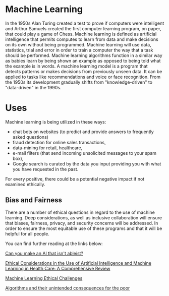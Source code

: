 # **Machine Learning** 

In the 1950s Alan Turing created a test to prove if computers were intelligent and Arthur Samuels created the first computer learning program, on paper, that could play a game of Chess. Machine learning is defined as artificial intelligence that permits computes to learn from data and make decisions on its own without being programmed. Machine learning will use data, statistics, trial and error in order to train a computer the way that a task should be performed. Machine learning algorithms function in a similar way as babies learn by being shown an example as opposed to being told what the example is in words. 
A machine learning model is a program that detects patterns or makes decisions from previously unseen data. It can be applied to tasks like recommendations and voice or face recognition. From the 1950s its development gradually shifts from "knowledge-driven" to "data-driven" in the 1990s.


# Uses # 
Machine learning is being utilized in these ways:
* chat bots on websites (to predict and provide answers to frequently asked questions)
* fraud detection for online sales transactions, 
* data-mining for retail, healthcare, 
* e-mail filters (that send incoming unsolicited messages to your spam box), 
* Google search is curated by the data you input providing you with what you have requested in the past. 

For every positive, there could be a potential negative impact if not examined ethically.

## Bias and Fairness
There are a number of ethical questions in regard to the use of machine learning. Deep considerations, as well as inclusive collaboration will ensure that biases, fairness, privacy, and security concerns will be addressed. In order to ensure the most equitable use of these programs and that it will be helpful for all people. 

You can find further reading at the links below:

[Can you make an AI that isn't ableist?](https://www.technologyreview.com/2018/11/28/1797/can-you-make-an-ai-that-isnt-ableist/)

[Ethical Considerations in the Use of Artificial Intelligence and Machine Learning in Health Care: A Comprehensive Review](https://pmc.ncbi.nlm.nih.gov/articles/PMC11249277/)

[Machine Learning Ethical Challenges](https://www.plainconcepts.com/ethics-machine-learning-challenges/)

[Algorithms and their unintended consequences for the poor](https://hls.harvard.edu/today/algorithms-and-their-unintended-consequences-for-the-poor/)

